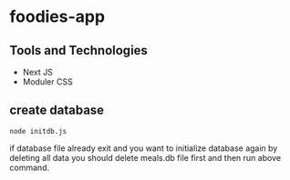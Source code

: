# foodies-app

## Tools and Technologies

- Next JS
- Moduler CSS

## create database

```
node initdb.js
```

if database file already exit and you want to initialize database again by deleting all data you should delete meals.db file first and then run above command.
